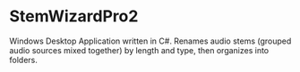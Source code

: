# StemWizardPro2
Windows Desktop Application written in C#.
Renames audio stems (grouped audio sources mixed together) by length and type, then organizes into folders. 
